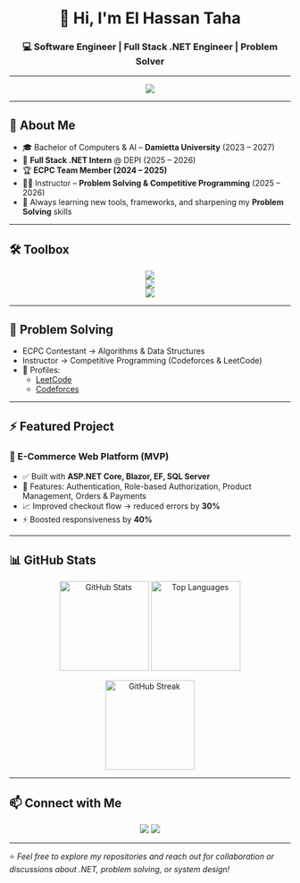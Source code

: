 <!-- Profile README for El Hassan Taha -->

<h1 align="center">👋 Hi, I'm El Hassan Taha</h1>
<h3 align="center">💻 Software Engineer | Full Stack .NET Engineer | Problem Solver</h3>

---

<p align="center">
  <img src="https://readme-typing-svg.herokuapp.com?size=22&duration=4000&color=F75C7E&center=true&vCenter=true&width=600&lines=Full+Stack+.NET+Engineer;Problem+Solver+%26+Competitor;Always+Learning+%26+Building;Clean+Code+%7C+Scalable+Apps+%7C+Teamwork" />
</p>

---

## 🚀 About Me
- 🎓 Bachelor of Computers & AI – **Damietta University** (2023 – 2027)  
- 💼 **Full Stack .NET Intern** @ DEPI (2025 – 2026)  
- 🏆 **ECPC Team Member (2024 – 2025)**  
- 👨‍🏫 Instructor – **Problem Solving & Competitive Programming** (2025 – 2026)  
- 🌱 Always learning new tools, frameworks, and sharpening my **Problem Solving** skills
  
---

## 🛠 Toolbox  

<p align="center">
  <!-- Backend -->
  <img src="https://skillicons.dev/icons?i=cs,dotnet,visualstudio,mysql,sqlite" />
  <br/>
  <!-- Frontend -->
  <img src="https://skillicons.dev/icons?i=html,css,js,angular,bootstrap" />
  <br/>
  <!-- Tools -->
  <img src="https://skillicons.dev/icons?i=git,github,docker,postman,vscode,linux" />
</p>

---

## 🧩 Problem Solving  
- ECPC Contestant → Algorithms & Data Structures  
- Instructor → Competitive Programming (Codeforces & LeetCode)  
- 🔗 Profiles:  
  - [LeetCode](https://leetcode.com/)  
  - [Codeforces](https://codeforces.com/profile/)  

---

## ⚡ Featured Project  

### 🛒 E-Commerce Web Platform (MVP)  
- ✅ Built with **ASP.NET Core, Blazor, EF, SQL Server**  
- 🔑 Features: Authentication, Role-based Authorization, Product Management, Orders & Payments  
- 📈 Improved checkout flow → reduced errors by **30%**  
- ⚡ Boosted responsiveness by **40%**

---

## 📊 GitHub Stats  

<p align="center">
  <img src="https://github-readme-stats.vercel.app/api?username=El-Hassan-Taha&show_icons=true&theme=radical" alt="GitHub Stats" height="160"/>
  <img src="https://github-readme-stats.vercel.app/api/top-langs/?username=El-Hassan-Taha&layout=compact&theme=radical" alt="Top Languages" height="160"/>
</p>

<p align="center">
  <img src="https://github-readme-streak-stats.herokuapp.com?user=El-Hassan-Taha&theme=radical&hide_border=true" alt="GitHub Streak" height="160"/>
</p>

---

## 📫 Connect with Me  

<p align="center">
  <a href="https://www.linkedin.com/in/el-hassan-taha/"><img src="https://img.shields.io/badge/LinkedIn-0A66C2?style=for-the-badge&logo=linkedin&logoColor=white"/></a>
  <a href="mailto:hassantaha7t@gmail.com"><img src="https://img.shields.io/badge/Email-D14836?style=for-the-badge&logo=gmail&logoColor=white"/></a>
</p>

---

⭐️ *Feel free to explore my repositories and reach out for collaboration or discussions about .NET, problem solving, or system design!*
